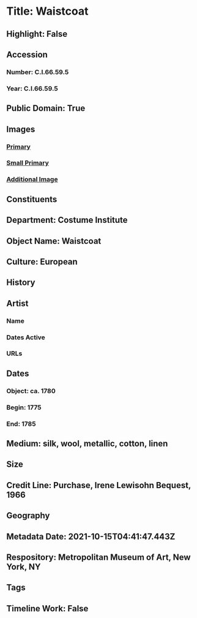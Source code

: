 # Title: Waistcoat
## Highlight: False
## Accession
### Number: C.I.66.59.5
### Year: C.I.66.59.5
## Public Domain: True
## Images
### [Primary](https://images.metmuseum.org/CRDImages/ci/original/CI66.59.5_F.jpg)
### [Small Primary](https://images.metmuseum.org/CRDImages/ci/web-large/CI66.59.5_F.jpg)
### [Additional Image](https://images.metmuseum.org/CRDImages/ci/original/CI66.59.5_B.jpg)
## Constituents
## Department: Costume Institute
## Object Name: Waistcoat
## Culture: European
## History
## Artist
### Name
### Dates Active
### URLs
## Dates
### Object: ca. 1780
### Begin: 1775
### End: 1785
## Medium: silk, wool, metallic, cotton, linen
## Size
## Credit Line: Purchase, Irene Lewisohn Bequest, 1966
## Geography
## Metadata Date: 2021-10-15T04:41:47.443Z
## Respository: Metropolitan Museum of Art, New York, NY
## Tags
## Timeline Work: False